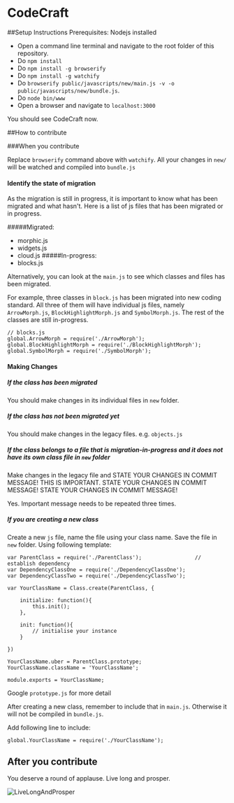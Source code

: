 # CodeCraft
##Setup Instructions
Prerequisites: Nodejs installed

- Open a command line terminal and navigate to the root folder of this repository.
- Do `npm install`
- Do `npm install -g browserify`
- Do `npm install -g watchify`
- Do `browserify public/javascripts/new/main.js -v -o public/javascripts/new/bundle.js`.
- Do `node bin/www`
- Open a browser and navigate to `localhost:3000`

You should see CodeCraft now.


##How to contribute

###When you contribute

Replace `browserify` command above with `watchify`. All your changes in `new/` will be watched and compiled into `bundle.js`

#### Identify the state of migration

As the migration is still in progress, it is important to know what has been migrated and what hasn't. Here is a list of js files that has been migrated or in progress.

#####Migrated:
- morphic.js
- widgets.js
- cloud.js
#####In-progress:
- blocks.js

Alternatively, you can look at the `main.js` to see which classes and files has been migrated. 

For example, three classes in `block.js` has been migrated into new coding standard. All three of them will have individual js files, namely `ArrowMorph.js`, `BlockHighlightMorph.js` and `SymbolMorph.js`. The rest of the classes are still in-progress.

```
// blocks.js
global.ArrowMorph = require('./ArrowMorph');
global.BlockHighlightMorph = require('./BlockHighlightMorph');
global.SymbolMorph = require('./SymbolMorph');

```
#### Making Changes

##### If the class has been migrated

You should make changes in its individual files in `new` folder.

##### If the class has not been migrated yet

You should make changes in the legacy files. e.g. `objects.js`

##### If the class belongs to a file that is migration-in-progress and it does not have its own class file in `new` folder

Make changes in the legacy file and STATE YOUR CHANGES IN COMMIT MESSAGE! THIS IS IMPORTANT. STATE YOUR CHANGES IN COMMIT MESSAGE! STATE YOUR CHANGES IN COMMIT MESSAGE! 

Yes. Important message needs to be repeated three times.

##### If you are creating a new class

Create a new `js` file, name the file using your class name. Save the file in `new` folder. Using following template:

```
var ParentClass = require('./ParentClass');  				// establish dependency
var DependencyClassOne = require('./DependencyClassOne');
var DependencyClassTwo = require('./DependencyClassTwo');

var YourClassName = Class.create(ParentClass, {
	
	initialize: function(){
		this.init();
	},

	init: function(){
		// initialise your instance
	}

})

YourClassName.uber = ParentClass.prototype;
YourClassName.className = 'YourClassName';

module.exports = YourClassName;

```

Google `prototype.js` for more detail

After creating a new class, remember to include that in `main.js`. Otherwise it will not be compiled in `bundle.js`. 

Add following line to include:

```
global.YourClassName = require('./YourClassName');
```

## After you contribute

You deserve a round of applause. Live long and prosper.

![LiveLongAndProsper](http://slworkshop.net/wp-content/uploads/2014/04/live_long_and_prosper-300x225.jpg)
